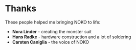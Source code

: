 # Thanks

These people helped me bringing NOKO to life:

- **Nora Linder** - creating the monster suit
- **Hans Radke** - hardware construction and a lot of soldering
- **Carsten Caniglia** - the voice of NOKO
